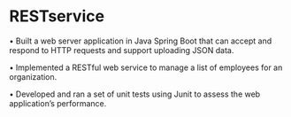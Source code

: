 # RESTservice

• Built a web server application in Java Spring Boot that can accept and respond to HTTP requests and support
uploading JSON data.

• Implemented a RESTful web service to manage a list of employees for an organization.

• Developed and ran a set of unit tests using Junit to assess the web application’s performance.
